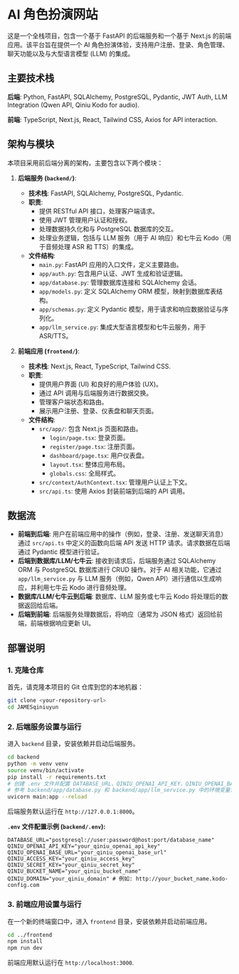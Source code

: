 # AI 角色扮演网站

这是一个全栈项目，包含一个基于 FastAPI 的后端服务和一个基于 Next.js 的前端应用。该平台旨在提供一个 AI 角色扮演体验，支持用户注册、登录、角色管理、聊天功能以及与大型语言模型 (LLM) 的集成。

## 主要技术栈

**后端**: Python, FastAPI, SQLAlchemy, PostgreSQL, Pydantic, JWT Auth, LLM Integration (Qwen API, Qiniu Kodo for audio).

**前端**: TypeScript, Next.js, React, Tailwind CSS, Axios for API interaction.

## 架构与模块

本项目采用前后端分离的架构，主要包含以下两个模块：

1.  **后端服务 (`backend/`)**:
    *   **技术栈**: FastAPI, SQLAlchemy, PostgreSQL, Pydantic.
    *   **职责**:
        *   提供 RESTful API 接口，处理客户端请求。
        *   使用 JWT 管理用户认证和授权。
        *   处理数据持久化和与 PostgreSQL 数据库的交互。
        *   处理业务逻辑，包括与 LLM 服务（用于 AI 响应）和七牛云 Kodo（用于音频处理 ASR 和 TTS）的集成。
    *   **文件结构**:
        *   `main.py`: FastAPI 应用的入口文件，定义主要路由。
        *   `app/auth.py`: 包含用户认证、JWT 生成和验证逻辑。
        *   `app/database.py`: 管理数据库连接和 SQLAlchemy 会话。
        *   `app/models.py`: 定义 SQLAlchemy ORM 模型，映射到数据库表结构。
        *   `app/schemas.py`: 定义 Pydantic 模型，用于请求和响应数据验证与序列化。
        *   `app/llm_service.py`: 集成大型语言模型和七牛云服务，用于 ASR/TTS。

2.  **前端应用 (`frontend/`)**:
    *   **技术栈**: Next.js, React, TypeScript, Tailwind CSS.
    *   **职责**:
        *   提供用户界面 (UI) 和良好的用户体验 (UX)。
        *   通过 API 调用与后端服务进行数据交换。
        *   管理客户端状态和路由。
        *   展示用户注册、登录、仪表盘和聊天页面。
    *   **文件结构**:
        *   `src/app/`: 包含 Next.js 页面和路由。
            *   `login/page.tsx`: 登录页面。
            *   `register/page.tsx`: 注册页面。
            *   `dashboard/page.tsx`: 用户仪表盘。
            *   `layout.tsx`: 整体应用布局。
            *   `globals.css`: 全局样式。
        *   `src/context/AuthContext.tsx`: 管理用户认证上下文。
        *   `src/api.ts`: 使用 Axios 封装前端到后端的 API 调用。

## 数据流

*   **前端到后端**: 用户在前端应用中的操作（例如，登录、注册、发送聊天消息）通过 `src/api.ts` 中定义的函数向后端 API 发送 HTTP 请求。请求数据在后端通过 Pydantic 模型进行验证。
*   **后端到数据库/LLM/七牛云**: 接收到请求后，后端服务通过 SQLAlchemy ORM 与 PostgreSQL 数据库进行 CRUD 操作。对于 AI 相关功能，它通过 `app/llm_service.py` 与 LLM 服务（例如，Qwen API）进行通信以生成响应，并利用七牛云 Kodo 进行音频处理。
*   **数据库/LLM/七牛云到后端**: 数据库、LLM 服务或七牛云 Kodo 将处理后的数据返回给后端。
*   **后端到前端**: 后端服务处理数据后，将响应（通常为 JSON 格式）返回给前端，前端根据响应更新 UI。

## 部署说明

### 1. 克隆仓库

首先，请克隆本项目的 Git 仓库到您的本地机器：

```bash
git clone <your-repository-url>
cd JAMESqiniuyun
```

### 2. 后端服务设置与运行

进入 `backend` 目录，安装依赖并启动后端服务。

```bash
cd backend
python -m venv venv
source venv/bin/activate
pip install -r requirements.txt
# 创建 .env 文件并配置 DATABASE_URL、QINIU_OPENAI_API_KEY、QINIU_OPENAI_BASE_URL、QINIU_ACCESS_KEY、QINIU_SECRET_KEY、QINIU_BUCKET_NAME、QINIU_DOMAIN
# 参考 backend/app/database.py 和 backend/app/llm_service.py 中的环境变量说明
uvicorn main:app --reload
```

后端服务默认运行在 `http://127.0.0.1:8000`。

**`.env` 文件配置示例 (`backend/.env`):**

```
DATABASE_URL="postgresql://user:password@host:port/database_name"
QINIU_OPENAI_API_KEY="your_qiniu_openai_api_key"
QINIU_OPENAI_BASE_URL="your_qiniu_openai_base_url"
QINIU_ACCESS_KEY="your_qiniu_access_key"
QINIU_SECRET_KEY="your_qiniu_secret_key"
QINIU_BUCKET_NAME="your_qiniu_bucket_name"
QINIU_DOMAIN="your_qiniu_domain" # 例如: http://your_bucket_name.kodo-config.com
```

### 3. 前端应用设置与运行

在一个新的终端窗口中，进入 `frontend` 目录，安装依赖并启动前端应用。

```bash
cd ../frontend
npm install
npm run dev
```

前端应用默认运行在 `http://localhost:3000`.
